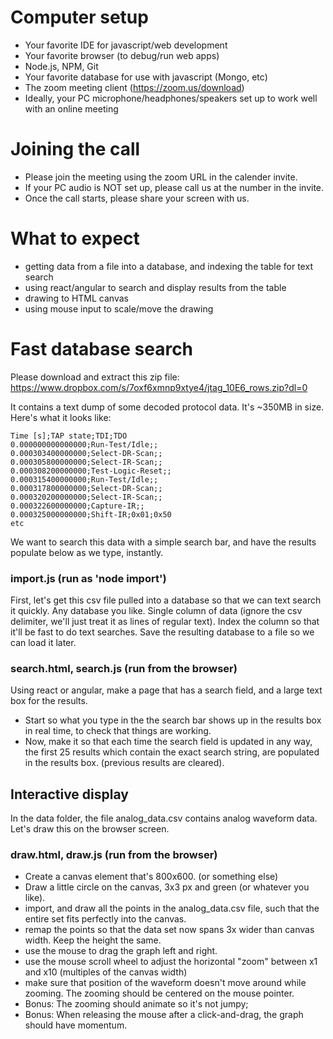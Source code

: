 # Computer setup
- Your favorite IDE for javascript/web development
- Your favorite browser (to debug/run web apps)
- Node.js, NPM, Git
- Your favorite database for use with javascript (Mongo, etc)
- The zoom meeting client (https://zoom.us/download)
- Ideally, your PC microphone/headphones/speakers set up to work well with an online meeting

# Joining the call
- Please join the meeting using the zoom URL in the calender invite.  
- If your PC audio is NOT set up, please call us at the number in the invite.
- Once the call starts, please share your screen with us. 

# What to expect
- getting data from a file into a database, and indexing the table for text search
- using react/angular to search and display results from the table
- drawing to HTML canvas
- using mouse input to scale/move the drawing

# Fast database search
Please download and extract this zip file: https://www.dropbox.com/s/7oxf6xmnp9xtye4/jtag_10E6_rows.zip?dl=0

It contains a text dump of some decoded protocol data. It's ~350MB in size. Here's what it looks like:

```
Time [s];TAP state;TDI;TDO
0.000000000000000;Run-Test/Idle;;
0.000303400000000;Select-DR-Scan;;
0.000305800000000;Select-IR-Scan;;
0.000308200000000;Test-Logic-Reset;;
0.000315400000000;Run-Test/Idle;;
0.000317800000000;Select-DR-Scan;;
0.000320200000000;Select-IR-Scan;;
0.000322600000000;Capture-IR;;
0.000325000000000;Shift-IR;0x01;0x50
etc
```

We want to search this data with a simple search bar, and have the results populate below as we type, instantly.

### import.js (run as 'node import')
First, let's get this csv file pulled into a database so that we can text search it quickly. Any database you like. Single column of data (ignore the csv delimiter, we'll just treat it as lines of regular text).  Index the column so that it'll be fast to do text searches. Save the resulting database to a file so we can load it later.

### search.html, search.js (run from the browser)
Using react or angular, make a page that has a search field, and a large text box for the results.

- Start so what you type in the the search bar shows up in the results box in real time, to check that things are working.
- Now, make it so that each time the search field is updated in any way, the first 25 results which contain the exact search string, are populated in the results box. (previous results are cleared).

## Interactive display
In the data folder, the file analog_data.csv contains analog waveform data.  Let's draw this on the browser screen.

### draw.html, draw.js (run from the browser)
- Create a canvas element that's 800x600. (or something else)
- Draw a little circle on the canvas, 3x3 px and green (or whatever you like).
- import, and draw all the points in the analog_data.csv file, such that the entire set fits perfectly into the canvas.
- remap the points so that the data set now spans 3x wider than canvas width.  Keep the height the same.
- use the mouse to drag the graph left and right.
- use the mouse scroll wheel to adjust the horizontal "zoom" between x1 and x10 (multiples of the canvas width)
- make sure that position of the waveform doesn't move around while zooming.  The zooming should be centered on the mouse pointer.
- Bonus: The zooming should animate so it's not jumpy;
- Bonus: When releasing the mouse after a click-and-drag, the graph should have momentum.

